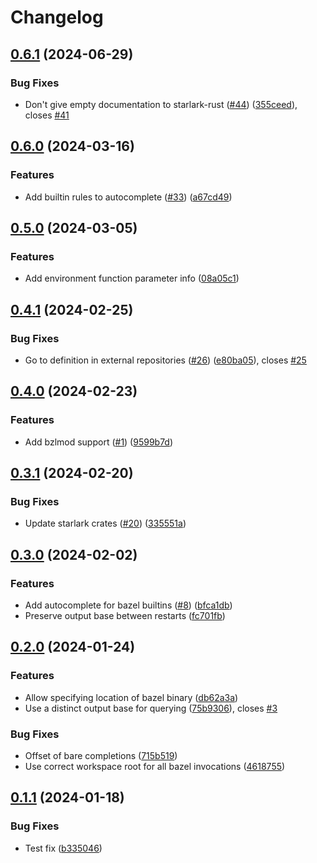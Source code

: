 # Changelog

## [0.6.1](https://github.com/cameron-martin/bazel-lsp/compare/v0.6.0...v0.6.1) (2024-06-29)


### Bug Fixes

* Don't give empty documentation to starlark-rust ([#44](https://github.com/cameron-martin/bazel-lsp/issues/44)) ([355ceed](https://github.com/cameron-martin/bazel-lsp/commit/355ceed5bfbd0342573364c36ae539cdb3fbe128)), closes [#41](https://github.com/cameron-martin/bazel-lsp/issues/41)

## [0.6.0](https://github.com/cameron-martin/bazel-lsp/compare/v0.5.0...v0.6.0) (2024-03-16)


### Features

* Add builtin rules to autocomplete ([#33](https://github.com/cameron-martin/bazel-lsp/issues/33)) ([a67cd49](https://github.com/cameron-martin/bazel-lsp/commit/a67cd4916b7fa6b9b2813e9786e09eceebfa3d8f))

## [0.5.0](https://github.com/cameron-martin/bazel-lsp/compare/v0.4.1...v0.5.0) (2024-03-05)


### Features

* Add environment function parameter info ([08a05c1](https://github.com/cameron-martin/bazel-lsp/commit/08a05c1078af76db6007a241cf67ebe52c592d09))

## [0.4.1](https://github.com/cameron-martin/bazel-lsp/compare/v0.4.0...v0.4.1) (2024-02-25)


### Bug Fixes

* Go to definition in external repositories ([#26](https://github.com/cameron-martin/bazel-lsp/issues/26)) ([e80ba05](https://github.com/cameron-martin/bazel-lsp/commit/e80ba05128ce7a1bbc3b5b918fa2bff997c2b187)), closes [#25](https://github.com/cameron-martin/bazel-lsp/issues/25)

## [0.4.0](https://github.com/cameron-martin/bazel-lsp/compare/v0.3.1...v0.4.0) (2024-02-23)


### Features

* Add bzlmod support ([#1](https://github.com/cameron-martin/bazel-lsp/issues/1)) ([9599b7d](https://github.com/cameron-martin/bazel-lsp/commit/9599b7d6a00e5e364599b5c2d8cc374ed16d8307))

## [0.3.1](https://github.com/cameron-martin/bazel-lsp/compare/v0.3.0...v0.3.1) (2024-02-20)


### Bug Fixes

* Update starlark crates ([#20](https://github.com/cameron-martin/bazel-lsp/issues/20)) ([335551a](https://github.com/cameron-martin/bazel-lsp/commit/335551ac22cc1bf516cb5735063ffd8519deeb29))

## [0.3.0](https://github.com/cameron-martin/bazel-lsp/compare/v0.2.0...v0.3.0) (2024-02-02)


### Features

* Add autocomplete for bazel builtins ([#8](https://github.com/cameron-martin/bazel-lsp/issues/8)) ([bfca1db](https://github.com/cameron-martin/bazel-lsp/commit/bfca1dbb2274317b1cdfaa75f7386b259ddf4eaf))
* Preserve output base between restarts ([fc701fb](https://github.com/cameron-martin/bazel-lsp/commit/fc701fb2d8859fdebc7231adc48e76aa0ba0b08f))

## [0.2.0](https://github.com/cameron-martin/bazel-lsp/compare/v0.1.1...v0.2.0) (2024-01-24)


### Features

* Allow specifying location of bazel binary ([db62a3a](https://github.com/cameron-martin/bazel-lsp/commit/db62a3ab1dd5f31f497fb54d2e58425239cb814d))
* Use a distinct output base for querying ([75b9306](https://github.com/cameron-martin/bazel-lsp/commit/75b930625cc3f345529a86f5e6d5e4994fc6d426)), closes [#3](https://github.com/cameron-martin/bazel-lsp/issues/3)


### Bug Fixes

* Offset of bare completions ([715b519](https://github.com/cameron-martin/bazel-lsp/commit/715b519747b2e61ffa3cd4fc746309565d8a98d8))
* Use correct workspace root for all bazel invocations ([4618755](https://github.com/cameron-martin/bazel-lsp/commit/4618755175610fd2e5972db5de3c390c1129663a))

## [0.1.1](https://github.com/cameron-martin/bazel-lsp/compare/v0.1.0...v0.1.1) (2024-01-18)


### Bug Fixes

* Test fix ([b335046](https://github.com/cameron-martin/bazel-lsp/commit/b335046f10f8ece1f240e87ca0341cd5d81e0ac5))
